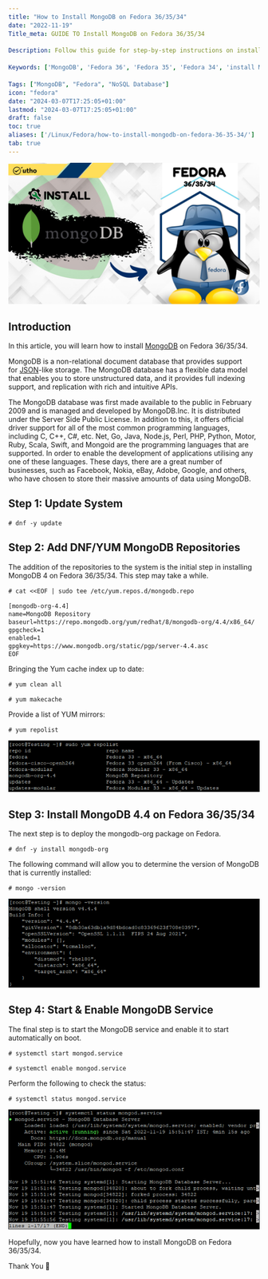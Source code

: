 ```yaml
---
title: "How to Install MongoDB on Fedora 36/35/34"
date: "2022-11-19"
Title_meta: GUIDE TO Install MongoDB on Fedora 36/35/34

Description: Follow this guide for step-by-step instructions on installing MongoDB on Fedora versions 36, 35, and 34. Learn how to set up MongoDB, a popular NoSQL database, to store and manage data effectively on your Fedora system.

Keywords: ['MongoDB', 'Fedora 36', 'Fedora 35', 'Fedora 34', 'install MongoDB', 'NoSQL database']

Tags: ["MongoDB", "Fedora", "NoSQL Database"]
icon: "fedora"
date: "2024-03-07T17:25:05+01:00"
lastmod: "2024-03-07T17:25:05+01:00" 
draft: false
toc: true
aliases: ['/Linux/Fedora/how-to-install-mongodb-on-fedora-36-35-34/']
tab: true
---
```


![How to Install MongoDB on Fedora 36/35/34](images/How-to-Install-MongoDB-on-Fedora-36_35_34_utho.jpg)

## Introduction

In this article, you will learn how to install [MongoDB](https://utho.com/docs/tutorial/how-to-install-mariadb-10-3-on-ubuntu-20-04/) on Fedora 36/35/34.

MongoDB is a non-relational document database that provides support for [JSON](https://aws.amazon.com/documentdb/what-is-json/)\-like storage. The MongoDB database has a flexible data model that enables you to store unstructured data, and it provides full indexing support, and replication with rich and intuitive APIs.

The MongoDB database was first made available to the public in February 2009 and is managed and developed by MongoDB.Inc. It is distributed under the Server Side Public License. In addition to this, it offers official driver support for all of the most common programming languages, including C, C++, C#, etc. Net, Go, Java, Node.js, Perl, PHP, Python, Motor, Ruby, Scala, Swift, and Mongoid are the programming languages that are supported. In order to enable the development of applications utilising any one of these languages. These days, there are a great number of businesses, such as Facebook, Nokia, eBay, Adobe, Google, and others, who have chosen to store their massive amounts of data using MongoDB.

## Step 1: Update System

```
# dnf -y update
```

## Step 2: Add DNF/YUM MongoDB Repositories

The addition of the repositories to the system is the initial step in installing MongoDB 4 on Fedora 36/35/34. This step may take a while.

```
# cat <<EOF | sudo tee /etc/yum.repos.d/mongodb.repo
```

```
[mongodb-org-4.4]
name=MongoDB Repository
baseurl=https://repo.mongodb.org/yum/redhat/8/mongodb-org/4.4/x86_64/
gpgcheck=1
enabled=1
gpgkey=https://www.mongodb.org/static/pgp/server-4.4.asc
EOF
```

Bringing the Yum cache index up to date:

```
# yum clean all
```

```
# yum makecache
```

Provide a list of YUM mirrors:

```
# yum repolist
```

![command output](images/image-506.png)

## Step 3: Install MongoDB 4.4 on Fedora 36/35/34

The next step is to deploy the mongodb-org package on Fedora.

```
# dnf -y install mongodb-org
```

The following command will allow you to determine the version of MongoDB that is currently installed:

```
# mongo -version
```

![command output](images/image-507.png)

## Step 4: Start & Enable MongoDB Service

The final step is to start the MongoDB service and enable it to start automatically on boot.

```
# systemctl start mongod.service
```

```
# systemctl enable mongod.service
```

Perform the following to check the status:

```
# systemctl status mongod.service
```

![command output](images/image-508.png)

Hopefully, now you have learned how to install MongoDB on Fedora 36/35/34.

Thank You 🙂
